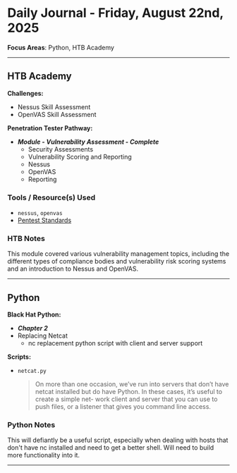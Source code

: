 # Daily Journal - Friday, August 22nd, 2025

**Focus Areas**: Python, HTB Academy

---

## HTB Academy

**Challenges:**

- Nessus Skill Assessment
- OpenVAS Skill Assessment

**Penetration Tester Pathway:**

- ***Module -  Vulnerability Assessment - Complete***
  - Security Assessments
  - Vulnerability Scoring and Reporting
  - Nessus
  - OpenVAS
  - Reporting

### Tools / Resource(s) Used

- `nessus`, `openvas`
- [Pentest Standards](http://www.pentest-standard.org/)

### HTB Notes

This module covered various vulnerability management topics, including  the different types of compliance bodies and vulnerability risk scoring  systems and an introduction to Nessus and OpenVAS.

---

## Python

**Black Hat Python:**

- ***Chapter 2***
- Replacing Netcat
  - nc replacement python script with client and server support

**Scripts:**

- `netcat.py`

  >On more than one occasion, we’ve run into servers that don’t have netcat
  >installed but do have Python. In these cases, it’s useful to create a simple net-
  >work client and server that you can use to push files, or a listener that gives
  >you command line access.
### Python Notes

This will defiantly be a useful script, especially when dealing with hosts that don't have nc installed and need to get a better shell. Will need to build more functionality into it. 

---
